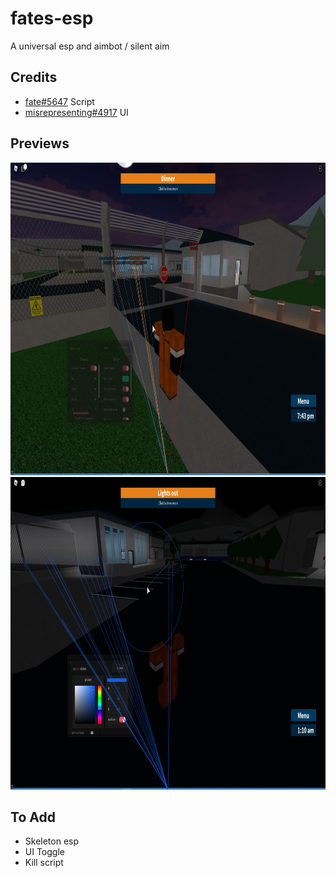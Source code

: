 # fates-esp

A universal esp and aimbot / silent aim

## Credits
- [fate#5647](https://github.com/fatesc) Script
- [misrepresenting#4917](https://github.com/misrepresenting) UI

## Previews

<img src=screen1.jpg height="500px">
<img src=screen2.png height="500px">


## To Add

- Skeleton esp
- UI Toggle
- Kill script
